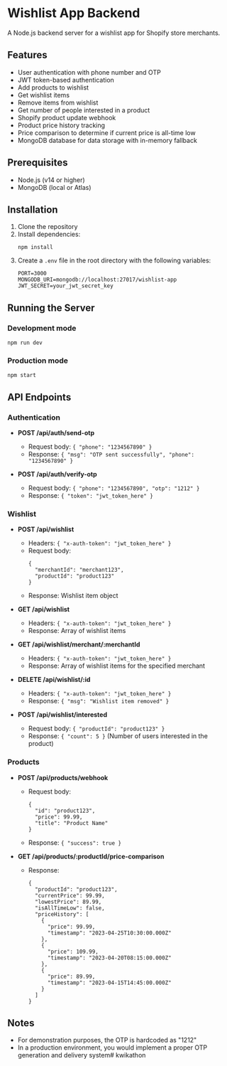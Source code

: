 # Wishlist App Backend

A Node.js backend server for a wishlist app for Shopify store merchants.

## Features

- User authentication with phone number and OTP
- JWT token-based authentication
- Add products to wishlist
- Get wishlist items
- Remove items from wishlist
- Get number of people interested in a product
- Shopify product update webhook
- Product price history tracking
- Price comparison to determine if current price is all-time low
- MongoDB database for data storage with in-memory fallback

## Prerequisites

- Node.js (v14 or higher)
- MongoDB (local or Atlas)

## Installation

1. Clone the repository
2. Install dependencies:
   ```
   npm install
   ```
3. Create a `.env` file in the root directory with the following variables:
   ```
   PORT=3000
   MONGODB_URI=mongodb://localhost:27017/wishlist-app
   JWT_SECRET=your_jwt_secret_key
   ```

## Running the Server

### Development mode
```
npm run dev
```

### Production mode
```
npm start
```

## API Endpoints

### Authentication

- **POST /api/auth/send-otp**
  - Request body: `{ "phone": "1234567890" }`
  - Response: `{ "msg": "OTP sent successfully", "phone": "1234567890" }`

- **POST /api/auth/verify-otp**
  - Request body: `{ "phone": "1234567890", "otp": "1212" }`
  - Response: `{ "token": "jwt_token_here" }`

### Wishlist

- **POST /api/wishlist**
  - Headers: `{ "x-auth-token": "jwt_token_here" }`
  - Request body:
    ```
    {
      "merchantId": "merchant123",
      "productId": "product123"
    }
    ```
  - Response: Wishlist item object

- **GET /api/wishlist**
  - Headers: `{ "x-auth-token": "jwt_token_here" }`
  - Response: Array of wishlist items

- **GET /api/wishlist/merchant/:merchantId**
  - Headers: `{ "x-auth-token": "jwt_token_here" }`
  - Response: Array of wishlist items for the specified merchant

- **DELETE /api/wishlist/:id**
  - Headers: `{ "x-auth-token": "jwt_token_here" }`
  - Response: `{ "msg": "Wishlist item removed" }`

- **POST /api/wishlist/interested**
  - Request body: `{ "productId": "product123" }`
  - Response: `{ "count": 5 }` (Number of users interested in the product)

### Products

- **POST /api/products/webhook**
  - Request body:
    ```
    {
      "id": "product123",
      "price": 99.99,
      "title": "Product Name"
    }
    ```
  - Response: `{ "success": true }`

- **GET /api/products/:productId/price-comparison**
  - Response:
    ```
    {
      "productId": "product123",
      "currentPrice": 99.99,
      "lowestPrice": 89.99,
      "isAllTimeLow": false,
      "priceHistory": [
        {
          "price": 99.99,
          "timestamp": "2023-04-25T10:30:00.000Z"
        },
        {
          "price": 109.99,
          "timestamp": "2023-04-20T08:15:00.000Z"
        },
        {
          "price": 89.99,
          "timestamp": "2023-04-15T14:45:00.000Z"
        }
      ]
    }
    ```

## Notes

- For demonstration purposes, the OTP is hardcoded as "1212"
- In a production environment, you would implement a proper OTP generation and delivery system# kwikathon
